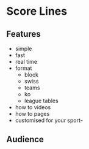 # Score Lines

## Features

- simple
- fast
- real time
- format
    - block
    - swiss
    - teams
    - ko
    - league tables
- how to videos
- how to pages
- customised for your sport- 

## Audience